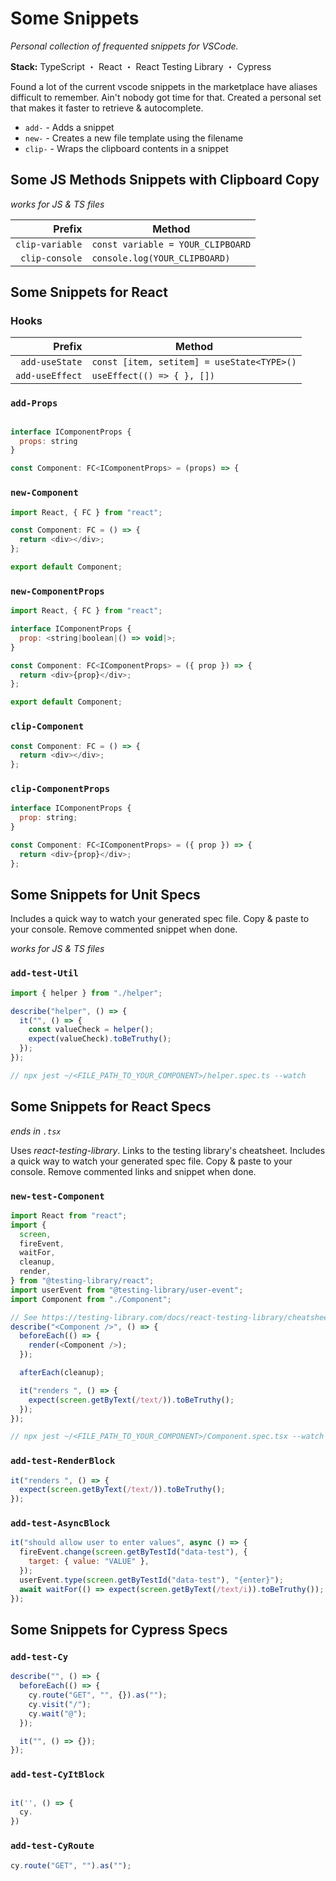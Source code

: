 # Some Snippets

_Personal collection of frequented snippets for VSCode._

**Stack:** TypeScript ・ React ・ React Testing Library ・ Cypress

Found a lot of the current vscode snippets in the marketplace have aliases difficult to remember. Ain't nobody got time for that.
Created a personal set that makes it faster to retrieve & autocomplete.

- `add-` - Adds a snippet
- `new-` - Creates a new file template using the filename
- `clip-` - Wraps the clipboard contents in a snippet

## Some JS Methods Snippets with Clipboard Copy

_works for JS & TS files_

|          Prefix | Method                            |
| --------------: | --------------------------------- |
| `clip-variable` | `const variable = YOUR_CLIPBOARD` |
|  `clip-console` | `console.log(YOUR_CLIPBOARD)`     |

## Some Snippets for React

### Hooks

|          Prefix | Method                                     |
| --------------: | ------------------------------------------ |
|  `add-useState` | `const [item, setitem] = useState<TYPE>()` |
| `add-useEffect` | `useEffect(() => { }, [])`                 |

### `add-Props`

```javascript

interface IComponentProps {
  props: string
}

const Component: FC<IComponentProps> = (props) => {
```

### `new-Component`

```javascript
import React, { FC } from "react";

const Component: FC = () => {
  return <div></div>;
};

export default Component;
```

### `new-ComponentProps`

```javascript
import React, { FC } from "react";

interface IComponentProps {
  prop: <string|boolean|() => void|>;
}

const Component: FC<IComponentProps> = ({ prop }) => {
  return <div>{prop}</div>;
};

export default Component;
```

### `clip-Component`

```javascript
const Component: FC = () => {
  return <div></div>;
};
```

### `clip-ComponentProps`

```javascript
interface IComponentProps {
  prop: string;
}

const Component: FC<IComponentProps> = ({ prop }) => {
  return <div>{prop}</div>;
};
```

## Some Snippets for Unit Specs

Includes a quick way to watch your generated spec file.
Copy & paste to your console.
Remove commented snippet when done.

_works for JS & TS files_

### `add-test-Util`

```javascript
import { helper } from "./helper";

describe("helper", () => {
  it("", () => {
    const valueCheck = helper();
    expect(valueCheck).toBeTruthy();
  });
});

// npx jest ~/<FILE_PATH_TO_YOUR_COMPONENT>/helper.spec.ts --watch
```

## Some Snippets for React Specs

_ends in `.tsx`_

Uses _react-testing-library_. Links to the testing library's cheatsheet.
Includes a quick way to watch your generated spec file.
Copy & paste to your console.
Remove commented links and snippet when done.

### `new-test-Component`

```javascript
import React from "react";
import {
  screen,
  fireEvent,
  waitFor,
  cleanup,
  render,
} from "@testing-library/react";
import userEvent from "@testing-library/user-event";
import Component from "./Component";

// See https://testing-library.com/docs/react-testing-library/cheatsheet
describe("<Component />", () => {
  beforeEach(() => {
    render(<Component />);
  });

  afterEach(cleanup);

  it("renders ", () => {
    expect(screen.getByText(/text/)).toBeTruthy();
  });
});

// npx jest ~/<FILE_PATH_TO_YOUR_COMPONENT>/Component.spec.tsx --watch
```

### `add-test-RenderBlock`

```javascript
it("renders ", () => {
  expect(screen.getByText(/text/)).toBeTruthy();
});
```

### `add-test-AsyncBlock`

```javascript
it("should allow user to enter values", async () => {
  fireEvent.change(screen.getByTestId("data-test"), {
    target: { value: "VALUE" },
  });
  userEvent.type(screen.getByTestId("data-test"), "{enter}");
  await waitFor(() => expect(screen.getByText(/text/i)).toBeTruthy());
});
```

## Some Snippets for Cypress Specs

### `add-test-Cy`

```javascript
describe("", () => {
  beforeEach(() => {
    cy.route("GET", "", {}).as("");
    cy.visit("/");
    cy.wait("@");
  });

  it("", () => {});
});
```

### `add-test-CyItBlock`

```javascript

it('', () => {
  cy.
})
```

### `add-test-CyRoute`

```javascript
cy.route("GET", "").as("");
```
